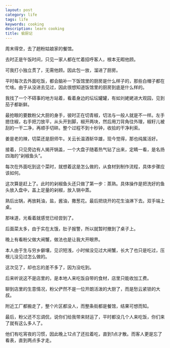 ```yaml
---
layout: post
category: life
tags: life
keywords: cooking
description: learn cooking
title: 偷厨记
---
```


周末得空，去了趟粉姑娘家的餐馆。

去时正是午饭时间，只见一家人都在忙着招呼客人，根本无暇他顾。

可我打小独立贯了，无需他顾。因此包一放，溜进了厨房。

平时每次去外面吃饭，都会脑补一下饭馆里的厨房是什么样子的，那些白帽子都在忙啥。由于从没进去见过，因此很想知道饭馆里的厨房到底是什么样的。

我找了一个不碍事的地方站着，看着身边的坛坛罐罐，有如刘姥姥进大观园，见到茄子都新鲜。

最抢眼的要数粉父大厨的身手，彼时正在切青椒，切法与一般人就是不一样。左手摁住椒，右手把刀放平，从头开到脚，椒开两块，然后用刀背角往外理，椒籽儿被刮的一干二净，再顺手切碎。整个过程不到十秒钟，收拾的干净利索。

 姜是老的辣，切菜还是厨师牛。关云长温酒斩华雄，现今觉得，那也纯属活好。

接着，只见旁边有人揭开锅盖，一个大盘子随着热气钻了出来，定睛一看，是名扬四海的“剁椒鱼头”。

每次在外面吃到这个菜时，就想着这是怎么做的，从食材到制作流程，具体步骤应该如何。

这次算是赶上了。此时的剁椒鱼头还只做了第一步：蒸熟。具体操作是把洗好的鱼头放入盘中，盖上足量的剁椒，放入锅中蒸。

熟后出锅，再放耗油，盐，酱油，撒葱花。最后把烧开的花生油淋下去。双手端上桌。

那味道，光看着就感觉已经尝到了。

后面菜太多，由于实在太饿，肚子报警，所以就暂时撤到了桌子上。

晚上有看粉父做大闸蟹，做法也是让我大开眼界。

本人由于生与穷乡僻壤，见识短浅，小时候没见过大闸蟹，长大了也只是吃过，压根儿没见过怎么做的。

这次见了，却也忘的差不多了，因为没吃到。

后来听说这不是店里的，是本地人来吃饭自带的食材，店里只能收加工费。

聊到店里的生意情况，粉父俨然不是一位开朗活泼的大厨了，而是愁云紧锁的大叔。

附近工厂都搬走了，整个片区都没人，而整条街都是餐馆，结果可想而知。

最后，粉父还不忘调侃，说你们给我带来财运了，平时都没几个人来吃饭，你们来了就有这么多人了。

他们有吃宵夜的习惯，因此晚上12点了还拉着吃，直到1点才散。而客人更是忘了看表，直到两点多才走。